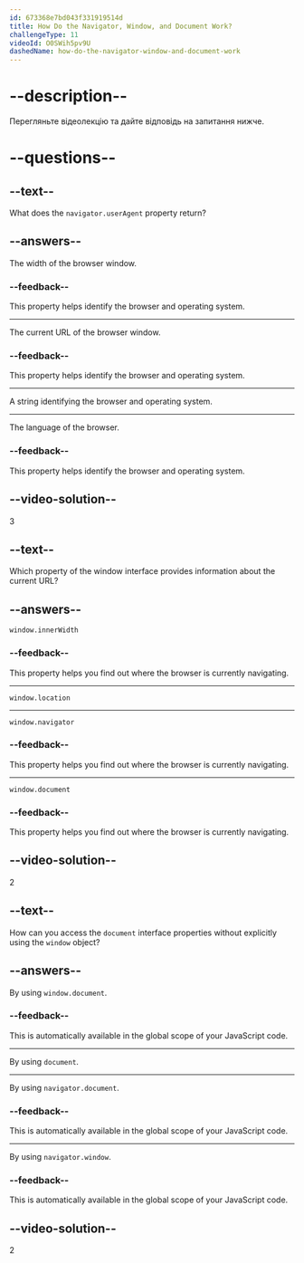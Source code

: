 ```yaml
---
id: 673368e7bd043f331919514d
title: How Do the Navigator, Window, and Document Work?
challengeType: 11
videoId: O0SWih5pv9U
dashedName: how-do-the-navigator-window-and-document-work
---
```


# --description--

Перегляньте відеолекцію та дайте відповідь на запитання нижче.

# --questions--

## --text--

What does the `navigator.userAgent` property return?

## --answers--

The width of the browser window.

### --feedback--

This property helps identify the browser and operating system.

---

The current URL of the browser window.

### --feedback--

This property helps identify the browser and operating system.

---

A string identifying the browser and operating system.

---

The language of the browser.

### --feedback--

This property helps identify the browser and operating system.

## --video-solution--

3

## --text--

Which property of the window interface provides information about the current URL?

## --answers--

`window.innerWidth`

### --feedback--

This property helps you find out where the browser is currently navigating.

---

`window.location`

---

`window.navigator`

### --feedback--

This property helps you find out where the browser is currently navigating.

---

`window.document`

### --feedback--

This property helps you find out where the browser is currently navigating.

## --video-solution--

2

## --text--

How can you access the `document` interface properties without explicitly using the `window` object?

## --answers--

By using `window.document`.

### --feedback--

This is automatically available in the global scope of your JavaScript code.

---

By using `document`.

---

By using `navigator.document`.

### --feedback--

This is automatically available in the global scope of your JavaScript code.

---

By using `navigator.window`.

### --feedback--

This is automatically available in the global scope of your JavaScript code.

## --video-solution--

2
